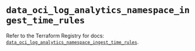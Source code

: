 # `data_oci_log_analytics_namespace_ingest_time_rules`

Refer to the Terraform Registry for docs: [`data_oci_log_analytics_namespace_ingest_time_rules`](https://registry.terraform.io/providers/oracle/oci/7.19.0/docs/data-sources/log_analytics_namespace_ingest_time_rules).
